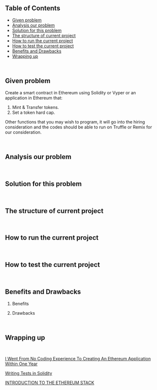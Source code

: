 


<br>

## Table of Contents
- [Given problem](#given-problem)
- [Analysis our problem](#analysis-our-problem)
- [Solution for this problem](#solution-for-this-problem)
- [The structure of current project](#the-structure-of-current-project)
- [How to run the current project](#how-to-run-the-current-project)
- [How to test the current project](#how-to-test-the-current-project)
- [Benefits and Drawbacks](#benefits-and-drawbacks)
- [Wrapping up](#wrapping-up)


<br>

## Given problem

Create a smart contract in Ethereum using Solidity or Vyper or an application in Ethereum that:
1. Mint & Transfer tokens.
2. Set a token hard cap.

Other functions that you may wish to program, it will go into the hiring consideration and the codes should be able to run on Truffle or Remix for our consideration.


<br>

## Analysis our problem





<br>

## Solution for this problem





<br>

## The structure of current project




<br>

## How to run the current project




<br>

## How to test the current project




<br>

## Benefits and Drawbacks

1. Benefits


2. Drawbacks


<br>

## Wrapping up




<br>

[I Went From No Coding Experience To Creating An Ethereum Application Within One Year](https://hackernoon.com/i-went-from-no-coding-experience-to-creating-an-ethereum-application-within-one-year-k03y35m5)

[Writing Tests in Solidity](https://trufflesuite.com/docs/truffle/testing/writing-tests-in-solidity.html)

[INTRODUCTION TO THE ETHEREUM STACK](https://ethereum.org/en/developers/docs/ethereum-stack/)